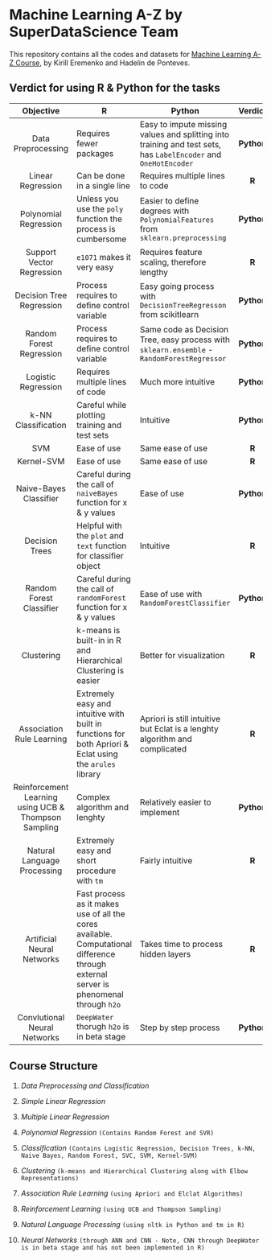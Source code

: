 # Machine Learning A-Z by SuperDataScience Team

This repository contains all the codes and datasets for [Machine Learning A-Z Course](https://www.udemy.com/machinelearning/), by Kirill Eremenko and Hadelin de Ponteves.

## Verdict for using R & Python for the tasks

| Objective             | R                            |                     Python             | Verdict |
| :----------:            |---------------------          |-------------------             |:------------:|
|Data Preprocessing     |Requires fewer packages      | Easy to impute missing values and splitting into training and test sets, has `LabelEncoder` and `OneHotEncoder` | **Python**|
|Linear Regression | Can be done in a single line  | Requires multiple lines to code| **R**
|Polynomial Regression | Unless you use the `poly` function the process is cumbersome | Easier to define degrees with `PolynomialFeatures` from  `sklearn.preprocessing` | **Python**|
|Support Vector Regression | `e1071` makes it very easy | Requires feature scaling, therefore lengthy | **R**|
| Decision Tree Regression | Process requires to define control variable | Easy going process with `DecisionTreeRegresson` from scikitlearn | **Python**|
| Random Forest Regression | Process requires to define control variable | Same code as Decision Tree, easy process with `sklearn.ensemble` - `RandomForestRegressor` | **Python** |
| Logistic Regression | Requires multiple lines of code | Much more intuitive | **Python** | 
| k-NN Classification | Careful while plotting training and test sets | Intuitive | **Python** |
| SVM | Ease of use | Same ease of use | **R** |
| Kernel-SVM | Ease of use | Same ease of use | **R** |
| Naive-Bayes Classifier | Careful during the call of `naiveBayes` function for x & y values | Ease of use | **Python** |
| Decision Trees | Helpful with the `plot` and `text` function for classifier object | Intuitive | **R** |
| Random Forest Classifier | Careful during the call of `randomForest` function for x & y values | Ease of use with `RandomForestClassifier` | **Python** |
| Clustering | k-means is built-in in R and Hierarchical Clustering is easier  | Better for visualization| **R** |
| Association Rule Learning | Extremely easy and intuitive with built in functions for both Apriori & Eclat using the `arules` library | Apriori is still intuitive but Eclat is a lenghty algorithm and complicated | **R**|
| Reinforcement Learning using UCB & Thompson Sampling | Complex algorithm and lenghty | Relatively easier to implement | **Python** |
|Natural Language Processing | Extremely easy and short procedure with `tm` | Fairly intuitive | **R**|
| Artificial Neural Networks | Fast process as it makes use of all the cores available. Computational difference through external server is phenomenal through `h2o` | Takes time to process hidden layers | **R**|
| Convlutional Neural Networks | `DeepWater` thorugh `h2o` is in beta stage | Step by step process | **Python**|

## Course Structure

1. *Data Preprocessing and Classification*

2. *Simple Linear Regression*

3. *Multiple Linear Regression*

4. *Polynomial Regression* `(Contains Random Forest and SVR)`

5. *Classification* `(Contains Logistic Regression, Decision Trees, k-NN, Naive Bayes, Random Forest, SVC, SVM, Kernel-SVM)`

6. *Clustering* `(k-means and Hierarchical Clustering along with Elbow Representations)`

7. *Association Rule Learning* `(using Apriori and Elclat Algorithms)`

8. *Reinforcement Learning* `(using UCB and Thompson Sampling)`

9. *Natural Language Processing* `(using nltk in Python and tm in R)`

10. *Neural Networks* `(through ANN and CNN - Note, CNN through DeepWater is in beta stage and has not been implemented in R)`
